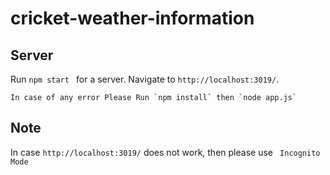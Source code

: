 # cricket-weather-information


## Server
Run `npm start ` for a server. Navigate to `http://localhost:3019/`.
    
    In case of any error Please Run `npm install` then `node app.js`


## Note
 
   In case `http://localhost:3019/` does not work, then please use ` Incognito Mode`
